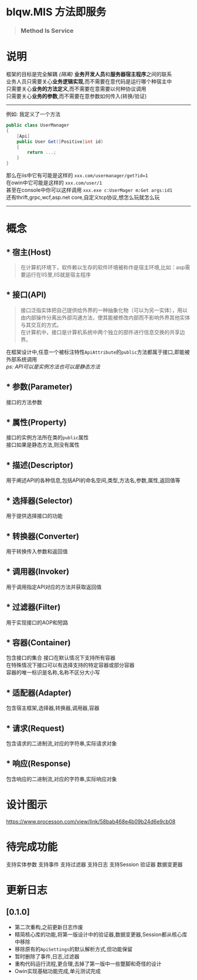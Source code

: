 # blqw.MIS 方法即服务
> ### Method Is Service


# 说明
框架的目标是完全解耦 *(隔离)* **业务开发人员**和**服务器宿主程序**之间的联系  
业务人员只需要关心**业务逻辑实现**,而不需要在意代码是运行哪个种宿主中  
只需要关心**业务的方法定义**,而不需要在意需要以何种协议调用  
只需要关心**业务的参数**,而不需要在意参数如何传入(转换/验证)  

---
例如:
我定义了一个方法 
```csharp
public class UserManager
{
    [Api]
    public User Get([Positive]int id)
    {
        return ...;
    }
}
```
那么在iis中它有可能是这样的 `xxx.com/usermanager/get?id=1`  
在owin中它可能是这样的 `xxx.com/user/1`  
甚至在console中你可以这样调用 `xxx.exe c:UserMager m:Get args:id1`   
还有thrift,grpc,wcf,asp.net core,自定义tcp协议,想怎么玩就怎么玩

---

# 概念
## * 宿主(Host)
> 在计算机环境下，软件赖以生存的软件环境被称作是宿主环境,比如：asp需要运行在IIS里,IIS就是宿主程序
## * 接口(API)  
> 接口泛指实体把自己提供给外界的一种抽象化物（可以为另一实体），用以由内部操作分离出外部沟通方法，使其能被修改内部而不影响外界其他实体与其交互的方式。  
> 在计算机中，接口是计算机系统中两个独立的部件进行信息交换的共享边界。

在框架设计中,任意一个被标注特性`ApiAttribute`的`public`方法都属于接口,即能被外部系统调用  
*ps: API可以是实例方法也可以是静态方法*

## * 参数(Parameter)  
接口的方法参数

## * 属性(Property)  
接口的实例方法所在类的`public`属性  
接口如果是静态方法,则没有属性  

## * 描述(Descriptor)
用于阐述API的各种信息,包括API的命名空间,类型,方法名,参数,属性,返回值等  

## * 选择器(Selector)
用于提供选择接口的功能

## * 转换器(Converter)
用于转换传入参数和返回值

## * 调用器(Invoker)
用于调用指定API对应的方法并获取返回值

## * 过滤器(Filter)  
用于实现接口的AOP和短路

## * 容器(Container)  
包含接口的集合
接口在默认情况下支持所有容器  
在特殊情况下接口可以有选择支持的特定容器或部分容器  
容器的唯一标识是名称,名称不区分大小写

## * 适配器(Adapter)  
包含宿主框架,选择器,转换器,调用器,容器

## * 请求(Request)
包含请求的二进制流,对应的字符串,实际请求对象

## * 响应(Response)
包含响应的二进制流,对应的字符串,实际响应对象

# 设计图示
https://www.processon.com/view/link/58bab468e4b09b24d6e9cb08

# 待完成功能
支持实体参数
支持事件
支持过滤器
支持日志
支持Session
验证器
数据变更器



# 更新日志

## [0.1.0]
* 第二次重构,之前更新日志作废
* 精简核心库的功能,将第一版设计中的验证器,数据变更器,Session都从核心库中移除
* 移除原有的`ApiSettings`的默认解析方式,但功能保留
* 暂时删除了事件,日志,过滤器
* 重构代码运行流程,更合理,去掉了第一版中一些蹩脚和奇怪的设计
* Owin实现基础功能完成,单元测试完成